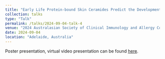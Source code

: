 ```yaml
---
title: "Early Life Protein-bound Skin Ceramides Predict the Development of Eczema"
collection: talks
type: "Talk"
permalink: /talks/2024-09-04-talk-4
venue: "2024 Australasian Society of Clinical Immunology and Allergy Conference"
date: 2024-09-04
location: "Adelaide, Australia"
---
```


Poster presentation, virtual video presentation can be found [here](https://www.youtube.com/watch?v=DJfvj3-5Ptw).
